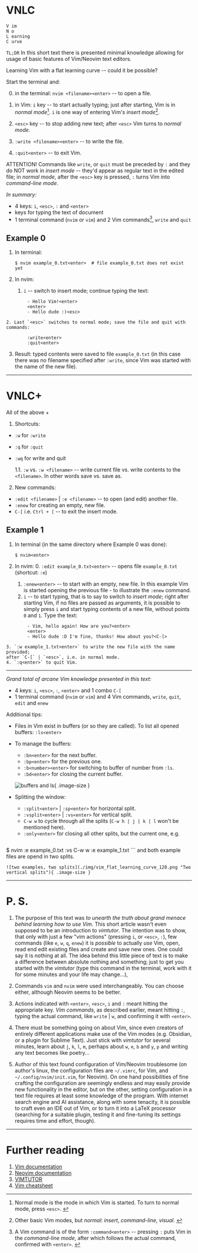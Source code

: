 # VNLC

```title
V im
N o
L earning
C urve
```

`TL;DR` In this short text there is presented minimal knowledge allowing for
usage of basic features of Vim/Neovim text editors.

Learning Vim with a flat learning curve -- could it be possible?

Start the terminal and:

0. in the terminal: `nvim <filename><enter>` -- to open a file.

1. in Vim: `i` key -- to start actually typing;
   just after starting, Vim is in *normal mode*[^1]. `i` is one way of entering
   Vim's *insert mode*[^2].

2. `<esc>` key -- to stop adding new text;
after `<esc>` Vim turns to *normal mode*.

3. `:write <filename><enter>` -- to write the file.

4. `:quit<enter>` -- to exit Vim.

ATTENTION! Commands like `write`, or `quit` must be preceded by `:` and they
  do NOT work in *insert mode* -- they'd appear as regular text in the edited
file; in *normal mode*, after the `<esc>` key is pressed, `:` turns Vim
into *command-line mode*.

*In summary:*

  - 4 keys: `i`, `<esc>`, `:` and `<enter>`
  - keys for typing the text of document
  - 1 terminal command (`nvim` or `vim`) and 2 Vim commands[^3], `write` and `quit`

## Example 0

1. In terminal:

    `$ nvim example_0.txt<enter>  # file example_0.txt does not exist yet`

1. In nvim:
    1. `i` -- switch to insert mode; continue typing the text:
```
        - Hello Vim!<enter>
        <enter>
        - Hello dude :)<esc>
```
    2. Last `<esc>` switches to normal mode; save the file and quit with commands:
```
        :write<enter>
        :quit<enter>
```
    
3. Result: typed contents were saved to file `example_0.txt` (in this case
there was no filename specified after `:write`, since Vim was started with
the name of the new file).

------------------------------------------------------------------------------

# VNLC+

All of the above +

1. Shortcuts:

  - `:w` for `:write`
  - `:q` for `:quit`
  - `:wq` for write and quit

    1.1. `:w` vs. `:w <filename>` -- write current file vs.
    write contents to the `<filename>`. In other words save vs. save as.

2. New commands:

  - `:edit <filename>` | `:e <filename>` -- to open (and edit) another file.
  - `:enew` for creating an empty, new file.
  - `C-[` i.e. `Ctrl + [` -- to exit the insert mode.

## Example 1

1. In terminal (in the same directory where Example 0 was done):

    `$ nvim<enter>`

1. In nvim:
    0. `:edit example_0.txt<enter>` -- opens file `example_0.txt`
       (shortcut: `:e`)
    1. `:enew<enter>` -- to start with an empty, new file.
       In this example Vim is started opening the previous file -
        to illustrate the `:enew` command.
    1. `i` -- to start typing, that is to say to switch to *insert mode*; right after
    starting Vim, if no files are passed as arguments, it is possible
    to simply press `i` and start typing contents of a new file, without points
    `0` and `1`. Type the text:
```
        - Vim, hello again! How are you?<enter>
        <enter>
        - Hello dude :D I'm fine, thanks! How about you?<C-[>
```
    3. `:w example_1.txt<enter>` to write the new file with the name provided;
    after `C-[` | `<esc>`, i.e. in normal mode.
    4. `:q<enter>` to quit Vim.

------------------------------------------------------------------------------

*Grand total of arcane Vim knowledge presented in this text:*

  - 4 keys: `i`, `<esc>`, `:`, `<enter>` and 1 combo `C-[`
  - 1 terminal command (`nvim` or `vim`) and 4 Vim commands, `write`, `quit`,
    `edit` and `enew`

Additional tips:

  - Files in Vim exist in buffers (or so they are called). To list all opened
buffers: `:ls<enter>`
  - To manage the buffers:
    - `:bn<enter>` for the next buffer.
    - `:bp<enter>` for the previous one.
    - `:b<number><enter>` for switching to buffer of number from `:ls`.
    - `:bd<enter>` for closing the current buffer.

    ![buffers and ls](./img/buffers_ls.png "Opended buffer, listed with ls"){ .image-size }

  - Splitting the window:
    - `:split<enter>` | `:sp<enter>` for horizontal split.
    - `:vsplit<enter>` | `:vs<enter>` for vertical split.
    - `C-w w` to cycle through all the splits (`C-w h | j | k | l` won't be
mentioned here).
    - `:only<enter>` for closing all other splits, but the current one,
e\.g.
    ```vim
$ nvim<enter>
:e example_0.txt<enter>
:vs<enter>
C-w w
:e example_1.txt<enter>
    ```
    and both example files are opend in two splits.

    ![two examples, two splits](./img/vim_flat_learning_curve_120.png "Two vertical splits"){ .image-size }

------------------------------------------------------------------------------

# P. S.

1. The purpose of this text was *to unearth the truth about grand menace
behind learning how to use Vim*. This short article wasn't even supposed to
be an introduction to *vimtutor*. The intention was to show, that only
with just a few "vim actions" (pressing `i`, or `<esc>`, `:`),
few commands (like `e`, `w`, `q`, `enew`) it is *possible* to actually *use*
Vim, open, read end edit existing files and create and save new ones.
One could say it is nothing at all. The idea behind this little piece of text
is to make a difference between absolute nothing and something;
just to get you started with the *vimtutor*
(type this command in the terminal, work with it for some minutes
and your life may change...),

2. Commands `vim` and `nvim` were used interchangeably. You can choose either,
although Neovim seems to be better.

3. Actions indicated with `<enter>`, `<esc>`, `i` and `:` meant hitting the
appropriate key. *Vim commands*, as described earlier, meant hitting `:`,
typing the actual command, like `write` | `w`, and confirming it with `<enter>`.

4. There must be something going on about Vim, since even creators of entirely
different applications make use of the Vim modes (e.g. Obsidian, or
a plugin for Sublime Text). Just stick with *vimtutor* for several minutes,
learn about `j`, `k`, `l`, `m`, perhaps about `w`, `e`, `b` and `y`, `p`
and writing any text becomes like poetry...

5. Author of this text found configuration of Vim/Neovim troublesome (on
author's linux, the configuration files are `~/.vimrc`, for Vim, and
`~/.config/nvim/init.vim`, for Neovim). On one hand possibilities of fine
crafting the configuration are seemingly endless and may easily provide
new functionality in the editor, but on the other, setting configuration in
a text file requires at least some knowledge of the program.
With internet search
engine and AI assistance, along with some tenacity, it is possible
to craft even an IDE out of Vim, or to turn it into a LaTeX processor
(searching for a suitable plugin, testing it and fine-tuning its settings
requires time and effort, though).

------------------------------------------------------------------------------

# Further reading


1. [Vim documentation](https://vimhelp.org/index.html)
1. [Neovim documentation](https://neovim.io/doc/user/index.html)
1. [VIMTUTOR](https://vimschool.netlify.app/introduction/vimtutor/)
1. [Vim cheatsheet](https://vim.rtorr.com/)

[^1]: Normal mode is the mode in which Vim is started. To turn to normal mode, press `<esc>`.&nbsp;
[^2]: Other basic Vim modes, but *normal*: *insert*, *command-line*, *visual*.&nbsp;
[^3]: A Vim command is of the form `:command<enter>` -- pressing `:` puts Vim
    in the *command-line mode*, after which follows the actual command,
    confirmed with `<enter>`.&nbsp;

<!--
VFLC
====

0-advanced features with appropriate functionality.
───────────────────────────────────────────────────

0. terminal command:
    `nvim`

0.1. when with filename -- straight to editing the file.

1. `i` -- start typing
1.1. `esc` -- stop typing

2. `write <filename>` -- to write the file.

3. `edit` -- to open (and edit) another file.
3.1 `nenew` -- to start with an empty file.
(After 3, 3.1 -> 2.)

4. `quit` --to exit nvim.


VFLC
====

V im
F lat
L earning
C urve

or

VNLC
====

V im
N o
L earning
C urve
-->
